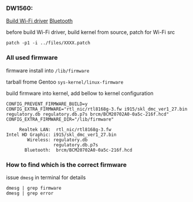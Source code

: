 ### DW1560:
  
  [Build Wi-Fi driver](https://www.kernel.org/doc/html/latest/kbuild/modules.html) [Bluetooth](https://wiki.archlinux.org/title/Dell_XPS_13_(9343)#Bluetooth)

  before build Wi-Fi driver, build kernel from source, patch for Wi-Fi src

    patch -p1 -i ../files/XXXX.patch

### All used firmware
  firmware install into `/lib/firmware` 
  
  tarball frome Gentoo `sys-kernel/linux-firmware`
  
  build firmware into kernel, add bellow to kernel configuration
  ```
  CONFIG_PREVENT_FIRMWARE_BUILD=y
  CONFIG_EXTRA_FIRMWARE="rtl_nic/rtl8168g-3.fw i915/skl_dmc_ver1_27.bin regulatory.db regulatory.db.p7s brcm/BCM20702A0-0a5c-216f.hcd"
  CONFIG_EXTRA_FIRMWARE_DIR="/lib/firmware"
  ```
```
     Realtek LAN:  rtl_nic/rtl8168g-3.fw
Intel HD Graphic: i915/skl_dmc_ver1_27.bin
        Wireless: regulatory.db
                  regulatory.db.p7s
       Bluetooth:  brcm/BCM20702A0-0a5c-216f.hcd
```
### How to find which is the correct firmware
 issue `dmesg` in terminal for details
```
dmesg | grep firmware
dmesg | grep error
```
